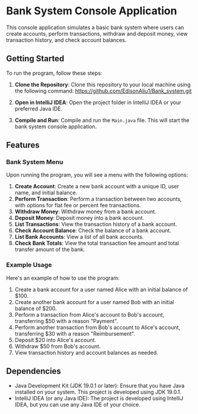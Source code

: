 # Bank System Console Application

This console application simulates a basic bank system where users can create accounts, perform transactions, withdraw and deposit money, view transaction history, and check account balances.

## Getting Started

To run the program, follow these steps:

1. **Clone the Repository**: Clone this repository to your local machine using the following command:
   https://github.com/EdisonAliu1/Bank_system.git

2. **Open in IntelliJ IDEA**: Open the project folder in IntelliJ IDEA or your preferred Java IDE.

3. **Compile and Run**: Compile and run the `Main.java` file. This will start the bank system console application.

## Features

### Bank System Menu

Upon running the program, you will see a menu with the following options:

1. **Create Account**: Create a new bank account with a unique ID, user name, and initial balance.
2. **Perform Transaction**: Perform a transaction between two accounts, with options for flat fee or percent fee transactions.
3. **Withdraw Money**: Withdraw money from a bank account.
4. **Deposit Money**: Deposit money into a bank account.
5. **List Transactions**: View the transaction history of a bank account.
6. **Check Account Balance**: Check the balance of a bank account.
7. **List Bank Accounts**: View a list of all bank accounts.
8. **Check Bank Totals**: View the total transaction fee amount and total transfer amount of the bank.

### Example Usage

Here's an example of how to use the program:

1. Create a bank account for a user named Alice with an initial balance of $100.
2. Create another bank account for a user named Bob with an initial balance of $200.
3. Perform a transaction from Alice's account to Bob's account, transferring $50 with a reason "Payment".
4. Perform another transaction from Bob's account to Alice's account, transferring $30 with a reason "Reimbursement".
5. Deposit $20 into Alice's account.
6. Withdraw $50 from Bob's account.
7. View transaction history and account balances as needed.

## Dependencies

- Java Development Kit (JDK 19.0.1 or later): Ensure that you have Java installed on your system. This project is developed using JDK 19.0.1.
- IntelliJ IDEA (or any Java IDE): The project is developed using IntelliJ IDEA, but you can use any Java IDE of your choice.
